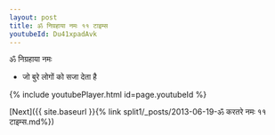```yaml
---
layout: post
title: ॐ निग्रहाया नमः ११ टाइम्स
youtubeId: Du41xpadAvk
---
```

 
 
 ॐ निग्रहाया नमः  
 
 -  जो बुरे लोगों को सजा देता है 
 
  
 
  
 
 
 
 
 
 


{% include youtubePlayer.html id=page.youtubeId %}
 
[Next]({{ site.baseurl }}{% link  split1/_posts/2013-06-19-ॐ करतरे नमः ११ टाइम्स.md%})
 
